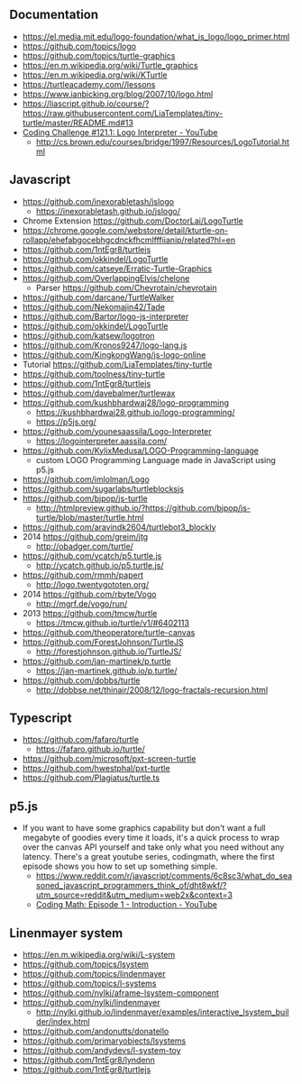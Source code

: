 ## Documentation

- https://el.media.mit.edu/logo-foundation/what_is_logo/logo_primer.html
- https://github.com/topics/logo
- https://github.com/topics/turtle-graphics
- https://en.m.wikipedia.org/wiki/Turtle_graphics
- https://en.m.wikipedia.org/wiki/KTurtle
- https://turtleacademy.com//lessons
- https://www.ianbicking.org/blog/2007/10/logo.html
- https://liascript.github.io/course/?https://raw.githubusercontent.com/LiaTemplates/tiny-turtle/master/README.md#13
- [Coding Challenge #121.1: Logo Interpreter - YouTube](https://www.youtube.com/watch?v=i-k04yzfMpw)
  - http://cs.brown.edu/courses/bridge/1997/Resources/LogoTutorial.html

## Javascript

- https://github.com/inexorabletash/jslogo
  - https://inexorabletash.github.io/jslogo/
- Chrome Extension https://github.com/DoctorLai/LogoTurtle
- https://chrome.google.com/webstore/detail/kturtle-on-rollapp/ehefabgocebhgcdnckfhcmlfffiianip/related?hl=en
- https://github.com/1ntEgr8/turtlejs
- https://github.com/okkindel/LogoTurtle
- https://github.com/catseye/Erratic-Turtle-Graphics
- https://github.com/OverlappingElvis/chelone
  - Parser https://github.com/Chevrotain/chevrotain
- https://github.com/darcane/TurtleWalker
- https://github.com/Nekomajin42/Tade
- https://github.com/Bartor/logo-js-interpreter
- https://github.com/okkindel/LogoTurtle
- https://github.com/katsew/logotron
- https://github.com/Kronos9247/logo-lang.js
- https://github.com/KingkongWang/js-logo-online
- Tutorial https://github.com/LiaTemplates/tiny-turtle
- https://github.com/toolness/tiny-turtle
- https://github.com/1ntEgr8/turtlejs
- https://github.com/davebalmer/turtlewax
- https://github.com/kushbhardwaj28/logo-programming
  - https://kushbhardwaj28.github.io/logo-programming/
  - https://p5js.org/
- https://github.com/younesaassila/Logo-Interpreter
  - https://logointerpreter.aassila.com/
- https://github.com/KylixMedusa/LOGO-Programming-language
  - custom LOGO Programming Language made in JavaScript using p5.js
- https://github.com/imlolman/Logo
- https://github.com/sugarlabs/turtleblocksjs
- https://github.com/bjpop/js-turtle
  - http://htmlpreview.github.io/?https://github.com/bjpop/js-turtle/blob/master/turtle.html
- https://github.com/aravindk2604/turtlebot3_blockly
- 2014 https://github.com/greim/jtg
  - http://obadger.com/turtle/
- https://github.com/ycatch/p5.turtle.js
  - http://ycatch.github.io/p5.turtle.js/
- https://github.com/rmmh/papert
  - http://logo.twentygototen.org/
- 2014 https://github.com/rbyte/Vogo
  - http://mgrf.de/vogo/run/
- 2013 https://github.com/tmcw/turtle
  - https://tmcw.github.io/turtle/v1/#6402113
- https://github.com/theoperatore/turtle-canvas
- https://github.com/ForestJohnson/TurtleJS
  - http://forestjohnson.github.io/TurtleJS/
- https://github.com/jan-martinek/p.turtle
  - https://jan-martinek.github.io/p.turtle/
- https://github.com/dobbs/turtle
  - http://dobbse.net/thinair/2008/12/logo-fractals-recursion.html

## Typescript

- https://github.com/fafaro/turtle
  - https://fafaro.github.io/turtle/
- https://github.com/microsoft/pxt-screen-turtle
- https://github.com/hwestphal/pxt-turtle
- https://github.com/Plagiatus/turtle.ts

## p5.js

- If you want to have some graphics capability but don't want a full megabyte of goodies every time it loads, it's a quick process to wrap over the canvas API yourself and take only what you need without any latency. There's a great youtube series, codingmath, where the first episode shows you how to set up something simple.
  - https://www.reddit.com/r/javascript/comments/6c8sc3/what_do_seasoned_javascript_programmers_think_of/dht8wkf/?utm_source=reddit&utm_medium=web2x&context=3
  - [Coding Math: Episode 1 - Introduction - YouTube](https://www.youtube.com/watch?v=zm9bqSSiIdo&list=PL7wAPgl1JVvUEb0dIygHzO4698tmcwLk9)

## Linenmayer system

- https://en.m.wikipedia.org/wiki/L-system
- https://github.com/topics/lsystem
- https://github.com/topics/lindenmayer
- https://github.com/topics/l-systems
- https://github.com/nylki/aframe-lsystem-component
- https://github.com/nylki/lindenmayer
  - http://nylki.github.io/lindenmayer/examples/interactive_lsystem_builder/index.html
- https://github.com/andonutts/donatello
- https://github.com/primaryobjects/lsystems
- https://github.com/andydevs/l-system-toy
- https://github.com/1ntEgr8/lyndenn
- https://github.com/1ntEgr8/turtlejs
